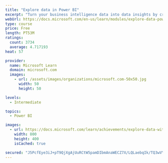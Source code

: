 ```yaml
---
title: "Explore data in Power BI"
excerpt: "Turn your business intelligence data into data insights by creating and configuring Power BI dashboards."
webUrl: https://docs.microsoft.com/en-us/learn/modules/explore-data-power-bi/
type: course
price: Free
length: PT53M
ratings:
  count: 3734
  average: 4.717193
heat: 57

provider:
  name: Microsoft Learn
  domain: microsoft.com
  images:
    - url: /assets/images/organizations/microsoft.com-50x50.jpg
      width: 50
      height: 50

levels:
  - Intermediate

topics:
  - Power BI

images:
  - url: https://docs.microsoft.com/learn/achievements/explore-data-with-power-bi-desktop-social.png
    width: 800
    height: 400
    isCached: true

secured: "J5PcfEye3iJ+pT9QjXgAjUuRCtW5pamDIbmAnaWECZ7X/LQLaebqIk/TQ3wVY//ztZ4T7kg6iSm6PZcHqq1xY4xsgbeJ96+6SgIAB7WLns47uREcftzczQJX5n6nxWxJG55aBVxHSINIFcklqUDyLv2l+izwjgTRel7euyMlQZ90AQHdfBK6j6GlUN78LGfp9dTOcM7j6Hs+9zMAhDFeGV/XDUf9RwnvNJeH8j2VXWVVb3eU56FBxjF0fzXwmF38JET+KQoNuQC6ziNU6HKsn2aN78PdxCVVssrc5LmtoS9dxOYd/iO0BNQt21Jo76t+D9GmyPwUA+b31/tQTR/OJavO+hkUgngkB5pKeKcSg1i/66LWzKVJXzKAxW3G7wDQm/rH7e1OyyCK/b7TDz5SAd5uglvCenVRVBUhkgUkR9o=;pTv6NDHu9eBqsGt+QefNlw=="
---
```


